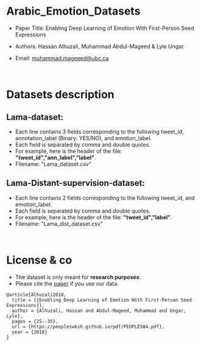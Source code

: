 # Arabic_Emotion_Datasets
* Paper Title: Enabling Deep Learning of Emotion With First-Person Seed Expressions

* Authors: Hassan Alhuzali, Muhammad Abdul-Mageed & Lyle Ungar.

* Email: muhammad.mageeed@ubc.ca

</br>

# Datasets description
## Lama-dataset:
	
* Each line contains 3 fields corresponding to the following tweet_id, annotation_label (Binary: YES/NO), and emotion_label.
* Each field is separated by comma and double quotes.
* For example, here is the header of the file: **"tweet_id","ann_label","label"**.
* Filename: "Lama_dataset.csv"
		
## Lama-Distant-supervision-dataset:
* Each line contains 2 fields corresponding to the following tweet_id, and emotion_label.
* Each field is separated by comma and double quotes.
* For example, here is the header of the file: **"tweet_id","label"**.
* Filename: "Lama_dist_dataset.csv"

</br>

# License & co
* The dataset is only meant for **research purposes**.
* Please cite the [paper](https://peopleswksh.github.io/pdf/PEOPLES04.pdf) if you use our data.

```
@article{Alhuzali2018,
  title = {{Enabling Deep Learning of Emotion With First-Person Seed Expressions}},
  author = {Alhuzali, Hassan and Abdul-Mageed, Muhammad and Ungar, Lyle},
  pages = {25--35},
  url = {https://peopleswksh.github.io/pdf/PEOPLES04.pdf},
  year = {2018}
}
```
